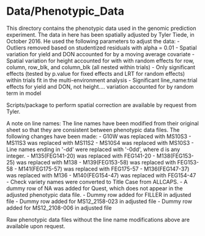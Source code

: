 # Data/Phenotypic_Data
This directory contains the phenotypic data used in the genomic prediction
experiment. The data in here has been spatially adjusted by Tyler Tiede, in
October 2016. He used the following parameters to adjust the data:
    - Outliers removed based on studentized residuals with alpha = 0.01
    - Spatial variation for yield and DON accounted for by a moving average
      covariate
    - Spatial variation for height accounted for with with random effects for
      row, column, row_blk, and column_blk (all nested within trials)
    - Only significant effects (tested by p.value for fixed effects and LRT for
      random effects) within trials fit in the multi-environment analysis
    - Significant line_name:trial effects for yield and DON, not height....
      variation accounted for by random term in model

Scripts/package to perform spatial correction are available by request from
Tyler.

A note on line names:
The line names have been modified from their original sheet so that they are
consistent between phenotypic data files. The following changes have been made:
    - G10W was replaced with MS10S3
    - MS11S3 was replaced with MS11S2
    - MS10S4 was replaced with MS10S3
    - Line names ending in '-dd' were replaced with '-0dd', where d is any
      integer.
    - M135(FEG141-20) was replaced with FEG141-20
    - M138(FEG153-25) was replaced with M138
    - M139(FEG153-58) was replaced with FEG153-58
    - M141(FEG175-57) was replaced with FEG175-57
    - M136(FEG147-37) was replaced with M136
    - M140(FEG154-47) was replaced with FEG154-47
    - Check variety names were converted to Title Case from ALLCAPS.
    - A dummy row of NA was added for Quest, which does not appear in the
      adjusted phenotypic data file.
    - Dummy row added for FILLER in adjusted file
    - Dummy row added for MS12_2158-023 in adjusted file
    - Dummy row added for MS12_2108-006 in adjusted file

Raw phenotypic data files without the line name modifications above are
available upon request.
